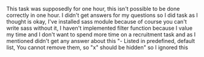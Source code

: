 This task was supposedly for one hour, this isn't possible to be done correctly in one hour.
I didn't get answers for my questions so I did task as I thought is okay, I've installed sass module because of course
you can't write sass without it, I haven't implemented filter function because I value my time and I don't want to spend
more time on a recruitment task and as I mentioned didn't get any answer about this 
"- Listed in predefined, default list, You cannot remove them, so "x" should be hidden" so I ignored this